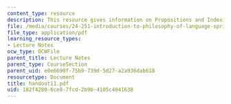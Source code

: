 ```yaml
---
content_type: resource
description: This resource gives information on Propositions and Indexicals.
file: /media/courses/24-251-introduction-to-philosophy-of-language-spring-2005/182f42806ce87fcd2b9b4105c4041638_handout11.pdf
file_type: application/pdf
learning_resource_types:
- Lecture Notes
ocw_type: OCWFile
parent_title: Lecture Notes
parent_type: CourseSection
parent_uid: e0e6690f-75b9-739d-5d27-a2a936dab618
resourcetype: Document
title: handout11.pdf
uid: 182f4280-6ce8-7fcd-2b9b-4105c4041638
---
```

